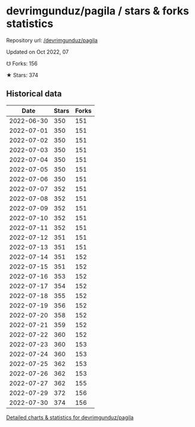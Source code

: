 # devrimgunduz/pagila / stars & forks statistics

Repository url: [/devrimgunduz/pagila](https://github.com/devrimgunduz/pagila)

Updated on Oct 2022, 07

☋ Forks: 156

★ Stars: 374

## Historical data
| Date | Stars | Forks |
|------|-------|-------|
| 2022-06-30 | 350 | 151 | 
| 2022-07-01 | 350 | 151 | 
| 2022-07-02 | 350 | 151 | 
| 2022-07-03 | 350 | 151 | 
| 2022-07-04 | 350 | 151 | 
| 2022-07-05 | 350 | 151 | 
| 2022-07-06 | 350 | 151 | 
| 2022-07-07 | 352 | 151 | 
| 2022-07-08 | 352 | 151 | 
| 2022-07-09 | 352 | 151 | 
| 2022-07-10 | 352 | 151 | 
| 2022-07-11 | 352 | 151 | 
| 2022-07-12 | 351 | 151 | 
| 2022-07-13 | 351 | 151 | 
| 2022-07-14 | 351 | 152 | 
| 2022-07-15 | 351 | 152 | 
| 2022-07-16 | 353 | 152 | 
| 2022-07-17 | 354 | 152 | 
| 2022-07-18 | 355 | 152 | 
| 2022-07-19 | 356 | 152 | 
| 2022-07-20 | 358 | 152 | 
| 2022-07-21 | 359 | 152 | 
| 2022-07-22 | 360 | 152 | 
| 2022-07-23 | 360 | 153 | 
| 2022-07-24 | 360 | 153 | 
| 2022-07-25 | 362 | 153 | 
| 2022-07-26 | 362 | 153 | 
| 2022-07-27 | 362 | 155 | 
| 2022-07-29 | 372 | 156 | 
| 2022-07-30 | 374 | 156 | 


[Detailed charts & statistics for devrimgunduz/pagila](https://reviewgithub.com/rep/devrimgunduz/pagila)
